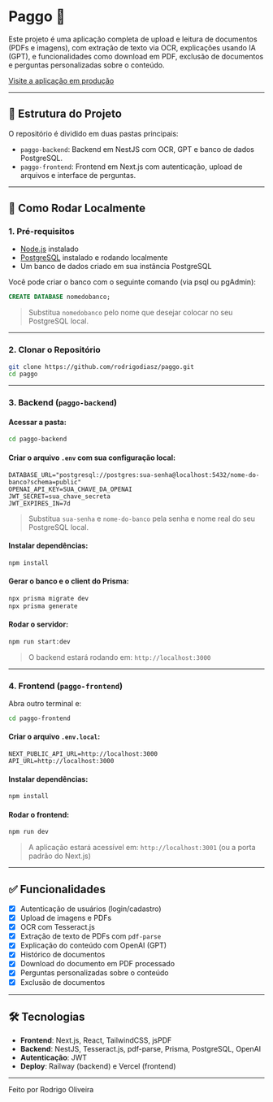 # Paggo 🧾

Este projeto é uma aplicação completa de upload e leitura de documentos (PDFs e imagens), com extração de texto via OCR, explicações usando IA (GPT), e funcionalidades como download em PDF, exclusão de documentos e perguntas personalizadas sobre o conteúdo.

[Visite a aplicação em produção](https://paggo.vercel.app/)

---

## 📁 Estrutura do Projeto

O repositório é dividido em duas pastas principais:

- `paggo-backend`: Backend em NestJS com OCR, GPT e banco de dados PostgreSQL.
- `paggo-frontend`: Frontend em Next.js com autenticação, upload de arquivos e interface de perguntas.

---

## 🚀 Como Rodar Localmente

### 1. Pré-requisitos

- [Node.js](https://nodejs.org/) instalado
- [PostgreSQL](https://www.postgresql.org/download/) instalado e rodando localmente
- Um banco de dados criado em sua instância PostgreSQL

Você pode criar o banco com o seguinte comando (via psql ou pgAdmin):

```sql
CREATE DATABASE nomedobanco;
```

> Substitua `nomedobanco` pelo nome que desejar colocar no seu PostgreSQL local.

---

### 2. Clonar o Repositório

```bash
git clone https://github.com/rodrigodiasz/paggo.git
cd paggo
```

---

### 3. Backend (`paggo-backend`)

#### Acessar a pasta:

```bash
cd paggo-backend
```

#### Criar o arquivo `.env` com sua configuração local:

```env
DATABASE_URL="postgresql://postgres:sua-senha@localhost:5432/nome-do-banco?schema=public"
OPENAI_API_KEY=SUA_CHAVE_DA_OPENAI
JWT_SECRET=sua_chave_secreta
JWT_EXPIRES_IN=7d
```

> Substitua `sua-senha` e `nome-do-banco` pela senha e nome real do seu PostgreSQL local.

#### Instalar dependências:

```bash
npm install
```

#### Gerar o banco e o client do Prisma:

```bash
npx prisma migrate dev
npx prisma generate
```

#### Rodar o servidor:

```bash
npm run start:dev
```

> O backend estará rodando em: `http://localhost:3000`

---

### 4. Frontend (`paggo-frontend`)

Abra outro terminal e:

```bash
cd paggo-frontend
```

#### Criar o arquivo `.env.local`:

```env
NEXT_PUBLIC_API_URL=http://localhost:3000
API_URL=http://localhost:3000
```

#### Instalar dependências:

```bash
npm install
```

#### Rodar o frontend:

```bash
npm run dev
```

> A aplicação estará acessível em: `http://localhost:3001` (ou a porta padrão do Next.js)

---

## ✅ Funcionalidades

- [x] Autenticação de usuários (login/cadastro)
- [x] Upload de imagens e PDFs
- [x] OCR com Tesseract.js
- [x] Extração de texto de PDFs com `pdf-parse`
- [x] Explicação do conteúdo com OpenAI (GPT)
- [x] Histórico de documentos
- [x] Download do documento em PDF processado
- [x] Perguntas personalizadas sobre o conteúdo
- [x] Exclusão de documentos

---

## 🛠️ Tecnologias

- **Frontend**: Next.js, React, TailwindCSS, jsPDF
- **Backend**: NestJS, Tesseract.js, pdf-parse, Prisma, PostgreSQL, OpenAI
- **Autenticação**: JWT
- **Deploy**: Railway (backend) e Vercel (frontend)

---

Feito por Rodrigo Oliveira
